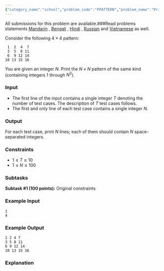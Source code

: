```yaml
---
{"category_name":"school","problem_code":"PPATTERN","problem_name":"Print Pattern","languages_supported":{"0":"C","1":"CPP14","2":"JAVA","3":"PYTH","4":"PYTH 3.6","5":"PYPY","6":"CS2","7":"PAS fpc","8":"PAS gpc","9":"RUBY","10":"PHP","11":"GO","12":"NODEJS","13":"HASK","14":"rust","15":"SCALA","16":"swift","17":"D","18":"PERL","19":"FORT","20":"WSPC","21":"ADA","22":"CAML","23":"ICK","24":"BF","25":"ASM","26":"CLPS","27":"PRLG","28":"ICON","29":"SCM qobi","30":"PIKE","31":"ST","32":"NICE","33":"LUA","34":"BASH","35":"NEM","36":"LISP sbcl","37":"LISP clisp","38":"SCM guile","39":"JS","40":"ERL","41":"TCL","42":"kotlin","43":"PERL6","44":"TEXT","45":"SCM chicken","46":"PYP3","47":"CLOJ","48":"COB","49":"FS"},"max_timelimit":1,"source_sizelimit":50000,"problem_author":"arpa","problem_tester":null,"date_added":"25-12-2018","tags":{"0":"arpa","1":"implementation","2":"ltime67"},"editorial_url":"https://discuss.codechef.com/problems/PPATTERN","time":{"view_start_date":1546103100,"submit_start_date":1546103100,"visible_start_date":1546103100,"end_date":1735669800},"is_direct_submittable":false,"layout":"problem"}
---
```

<span class="solution-visible-txt">All submissions for this problem are available.</span>###Read problems statements [Mandarin](http://www.codechef.com/download/translated/LTM67TST/mandarin/PPATTERN.pdf) , [Bengali](http://www.codechef.com/download/translated/LTM67TST/bengali/PPATTERN.pdf) , [Hindi](http://www.codechef.com/download/translated/LTM67TST/hindi/PPATTERN.pdf) , [Russian](http://www.codechef.com/download/translated/LTM67TST/russian/PPATTERN.pdf) and [Vietnamese](http://www.codechef.com/download/translated/LTM67TST/vietnamese/PPATTERN.pdf) as well.

Consider the following $4 \times 4$ pattern:
```
 1  2  4  7
 3  5  8 11
 6  9 12 14
10 13 15 16
```

You are given an integer $N$. Print the $N \times N$ pattern of the same kind (containing integers $1$ through $N^2$).

### Input
- The first line of the input contains a single integer $T$ denoting the number of test cases. The description of $T$ test cases follows.
- The first and only line of each test case contains a single integer $N$.

### Output
For each test case, print $N$ lines; each of them should contain $N$ space-separated integers.

### Constraints 
- $1 \le T \le 10$
- $1 \le N \le 100$

### Subtasks
**Subtask #1 (100 points):** Original constraints


### Example Input
```
1
4
```

### Example Output
```
1 2 4 7
3 5 8 11
6 9 12 14
10 13 15 16
```

### Explanation
